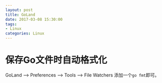 ```yaml
---
layout: post
title: GoLand
date: 2017-03-08 15:30:00
tags:
- Linux
categories: Linux
---
```


# 保存Go文件时自动格式化

GoLand --> Preferences -->  Tools --> File Watchers
添加一个`go fmt`即可。




